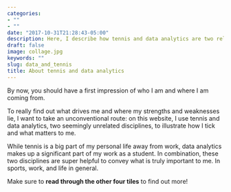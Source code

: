 ```yaml
---
categories:
- ""
- ""
date: "2017-10-31T21:28:43-05:00"
description: Here, I describe how tennis and data analytics are two related disciplines
draft: false
image: collage.jpg
keywords: ""
slug: data_and_tennis
title: About tennis and data analytics
---
```


By now, you should have a first impression of who I am and where I am coming from. 

To really find out what drives me and where my strengths and weaknesses lie, I want to take an unconventional route: on this website, I use tennis and data analytics, two seemingly unrelated disciplines, to illustrate how I tick and what matters to me. 

While tennis is a big part of my personal 
life away from work, data analytics makes up a significant part of my work as a student. In combination, these two disciplines are super helpful to convey what is truly important to me. In sports, work, and life in general. 

Make sure to **read through the other four tiles** to find out more!

